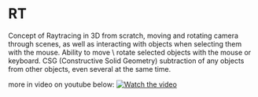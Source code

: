 # RT
Concept of Raytracing in 3D from scratch, moving and rotating camera through scenes, as well as interacting with objects when selecting them with the mouse.
Ability to move \ rotate selected objects with the mouse or keyboard.
CSG (Constructive Solid Geometry) subtraction of any objects from other objects, even several at the same time.

more in video on youtube below:
[![Watch the video](https://img.youtube.com/vi/emXz7TA1Iug/hqdefault.jpg)](https://www.youtube.com/watch?v=emXz7TA1Iug)
